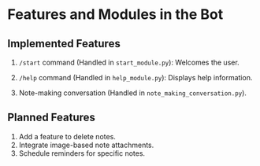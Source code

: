 # Features and Modules in the Bot

## Implemented Features
1. `/start` command (Handled in `start_module.py`): Welcomes the user.
2. `/help` command (Handled in `help_module.py`): Displays help information.

3. Note-making conversation (Handled in `note_making_conversation.py`).

## Planned Features
1. Add a feature to delete notes.
2. Integrate image-based note attachments.
3. Schedule reminders for specific notes.

